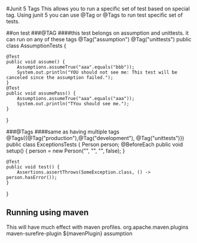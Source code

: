 #Junit 5 Tags
This allows you to run a specific set of test based on special tag. 
Using junit 5 you can use @Tag or @Tags to run test specific set of tests.

##on test
###@TAG
####this test belongs on assumption and unittests. it can run on any of these tags
@Tag("assumption")
@Tag("unittests")
public class AssumptionTests {

	@Test
	public void assume() {
		Assumptions.assumeTrue("aaa".equals("bbb"));
		System.out.println("YOU should not see me: This test will be canceled since the assumption failed.");
	}
	@Test
	public void assumePass() {
		Assumptions.assumeTrue("aaa".equals("aaa"));
		System.out.println("TYou should see me.");
	}

}

###@Tags
####same as having multiple tags
@Tags({@Tag("production"),@Tag("development"), @Tag("unittests")})
public class ExceptionsTests {
	Person person;
	@BeforeEach
	public void setup() {
		person = new Person("", "", "", false);
	}


	@Test
	public void test() {
		Assertions.assertThrows(SomeException.class, () -> person.hasError());
	}
}


## Running using maven
This will have much effect with maven profiles.
<plugin>
    <groupId>org.apache.maven.plugins</groupId>
    <artifactId>maven-surefire-plugin</artifactId>
    <version>${mavenPlugin}</version>
    <configuration>
        <groups>assumption</groups>
    </configuration>
</plugin>